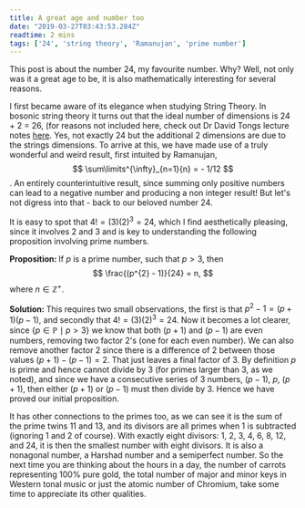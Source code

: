 ```yaml
---
title: A great age and number too
date: "2019-03-27T03:43:53.284Z"
readtime: 2 mins
tags: ['24', 'string theory', 'Ramanujan', 'prime number']
---
```


This post is about the number 24, my favourite number. Why? Well, not only was it a great age to be, it is also mathematically interesting for several reasons. 

I first became aware of its elegance when studying String Theory. In bosonic string theory it turns out that the ideal number of dimensions is 24 + 2 = 26, (for reasons not included here, check out Dr David Tongs lecture notes [here](http://www.damtp.cam.ac.uk/user/tong/string/string.pdf). Yes, not exactly 24 but the additional 2 dimensions are due to the strings dimensions. To arrive at this, we have made use of a truly wonderful and weird result, first intuited by Ramanujan,
$$
\sum\limits^{\infty}_{n=1}{n} = - 1/12
$$.
An entirely counterintuitive result, since summing only positive numbers can lead to a negative number and producing a non integer result! But let's not digress into that - back to our beloved number 24.

It is easy to spot that $4! = (3)(2)^{3} = 24$, which I find aesthetically pleasing, since it involves 2 and 3 and is key to understanding the following proposition involving prime numbers.

<strong><b>Proposition:</b> </strong>If $p$ is a prime number, such that $p >3$, then
$$
\frac{(p^{2} - 1)}{24} = n,
$$
where $n \in \mathbb{Z^{+}}$.<br />

<strong><b>Solution: </b></strong>This requires two small observations, the first is that $p^{2}-1 = (p+1)(p-1)$, and secondly that $4! = (3)(2)^{3} = 24$. Now it becomes a lot clearer, since $\left\{p\in\mathbb{P}\mid p > 3\right\}$ we know that both $(p+1)$ and $(p-1)$ are even numbers, removing two factor 2's (one for each even number). We can also remove another factor 2 since there is a difference of 2 between those values $(p+1)-(p-1)=2$. That just leaves a final factor of 3. By definition $p$ is prime and hence cannot divide by 3 (for primes larger than 3, as we noted), and since we have a consecutive series of 3 numbers, $(p-1)$, $p$, $(p+1)$, then either $(p+1)$ or $(p-1)$ must then divide by 3. Hence we have proved our initial proposition.

It has other connections to the primes too, as we can see it is the sum of the prime twins 11 and 13, and its divisors are all primes when 1 is subtracted (ignoring 1 and 2 of course). With exactly eight divisors: 1, 2, 3, 4, 6, 8, 12, and 24, it is then the smallest number with eight divisors. It is also a nonagonal number, a Harshad number and a semiperfect number. 
So the next time you are thinking about the hours in a day, the number of carrots representing 100% pure gold, the total number of major and minor keys in Western tonal music or just the atomic number of Chromium, take some time to appreciate its other qualities. 

